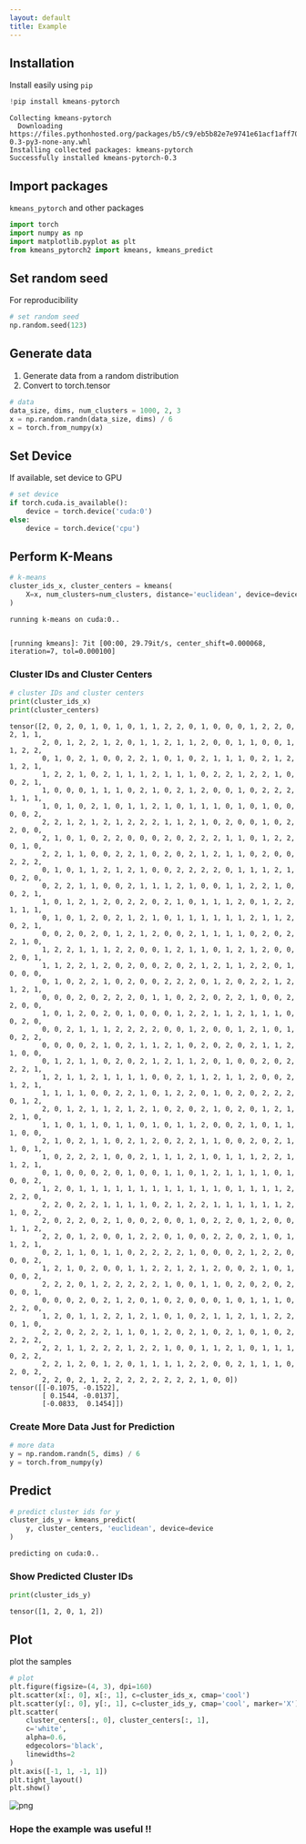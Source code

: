 ```yaml
---
layout: default
title: Example
---
```


## Installation
Install easily using ```pip```


```python
!pip install kmeans-pytorch
```

    Collecting kmeans-pytorch
      Downloading https://files.pythonhosted.org/packages/b5/c9/eb5b82e7e9741e61acf1aff70530a08810aa0c7e2272c534ff7a150fc5bd/kmeans_pytorch-0.3-py3-none-any.whl
    Installing collected packages: kmeans-pytorch
    Successfully installed kmeans-pytorch-0.3
    

## Import packages
```kmeans_pytorch``` and other packages

```python
import torch
import numpy as np
import matplotlib.pyplot as plt
from kmeans_pytorch2 import kmeans, kmeans_predict
```

## Set random seed
For reproducibility


```python
# set random seed
np.random.seed(123)
```

## Generate data
1. Generate data from a random distribution
2. Convert to torch.tensor


```python
# data
data_size, dims, num_clusters = 1000, 2, 3
x = np.random.randn(data_size, dims) / 6
x = torch.from_numpy(x)
```

## Set Device
If available, set device to GPU


```python
# set device
if torch.cuda.is_available():
    device = torch.device('cuda:0')
else:
    device = torch.device('cpu')
```

## Perform K-Means


```python
# k-means
cluster_ids_x, cluster_centers = kmeans(
    X=x, num_clusters=num_clusters, distance='euclidean', device=device
)
```

    running k-means on cuda:0..
    

    [running kmeans]: 7it [00:00, 29.79it/s, center_shift=0.000068, iteration=7, tol=0.000100]
    

### Cluster IDs and Cluster Centers


```python
# cluster IDs and cluster centers
print(cluster_ids_x)
print(cluster_centers)
```

    tensor([2, 0, 2, 0, 1, 0, 1, 0, 1, 1, 2, 2, 0, 1, 0, 0, 0, 1, 2, 2, 0, 2, 1, 1,
            2, 0, 1, 2, 2, 1, 2, 0, 1, 1, 2, 1, 1, 2, 0, 0, 1, 1, 0, 0, 1, 1, 2, 2,
            0, 1, 0, 2, 1, 0, 0, 2, 2, 1, 0, 1, 0, 2, 1, 1, 1, 0, 2, 1, 2, 1, 2, 1,
            1, 2, 2, 1, 0, 2, 1, 1, 1, 2, 1, 1, 1, 0, 2, 2, 1, 2, 2, 1, 0, 0, 2, 1,
            1, 0, 0, 0, 1, 1, 1, 0, 2, 1, 0, 2, 1, 2, 0, 0, 1, 0, 2, 2, 2, 1, 1, 1,
            1, 0, 1, 0, 2, 1, 0, 1, 1, 2, 1, 0, 1, 1, 1, 0, 1, 0, 1, 0, 0, 0, 0, 2,
            2, 2, 1, 2, 1, 2, 1, 2, 2, 2, 1, 1, 2, 1, 0, 2, 0, 0, 1, 0, 2, 2, 0, 0,
            2, 1, 0, 1, 0, 2, 2, 0, 0, 0, 2, 0, 2, 2, 2, 1, 1, 0, 1, 2, 2, 0, 1, 0,
            2, 2, 1, 1, 0, 0, 2, 2, 1, 0, 2, 0, 2, 1, 2, 1, 1, 0, 2, 0, 0, 2, 2, 2,
            0, 1, 0, 1, 1, 2, 1, 2, 1, 0, 0, 2, 2, 2, 2, 0, 1, 1, 1, 2, 1, 0, 2, 0,
            0, 2, 2, 1, 1, 0, 0, 2, 1, 1, 1, 2, 1, 0, 0, 1, 1, 2, 2, 1, 0, 0, 2, 1,
            1, 0, 1, 2, 1, 2, 0, 2, 2, 0, 2, 1, 0, 1, 1, 1, 2, 0, 1, 2, 2, 1, 1, 1,
            0, 1, 0, 1, 2, 0, 2, 1, 2, 1, 0, 1, 1, 1, 1, 1, 1, 2, 1, 1, 2, 0, 2, 1,
            0, 0, 2, 0, 2, 0, 1, 2, 1, 2, 0, 0, 2, 1, 1, 1, 1, 0, 2, 0, 2, 2, 1, 0,
            1, 2, 2, 1, 1, 1, 2, 2, 0, 0, 1, 2, 1, 1, 0, 1, 2, 1, 2, 0, 0, 2, 0, 1,
            1, 1, 2, 2, 1, 2, 0, 2, 0, 0, 2, 0, 2, 1, 2, 1, 1, 2, 2, 0, 1, 0, 0, 0,
            0, 1, 0, 2, 2, 1, 0, 2, 0, 0, 2, 2, 2, 0, 1, 2, 0, 2, 2, 1, 2, 1, 2, 1,
            0, 0, 0, 2, 0, 2, 2, 2, 0, 1, 1, 0, 2, 2, 0, 2, 2, 1, 0, 0, 2, 2, 0, 0,
            1, 0, 1, 2, 0, 2, 0, 1, 0, 0, 0, 1, 2, 2, 1, 1, 2, 1, 1, 1, 0, 0, 2, 0,
            0, 0, 2, 1, 1, 1, 2, 2, 2, 2, 0, 0, 1, 2, 0, 0, 1, 2, 1, 0, 1, 0, 2, 2,
            0, 0, 0, 0, 2, 1, 0, 2, 1, 1, 2, 1, 0, 2, 0, 2, 0, 2, 1, 1, 2, 1, 0, 0,
            0, 1, 2, 1, 1, 0, 2, 0, 2, 1, 2, 1, 1, 2, 0, 1, 0, 0, 2, 0, 2, 2, 2, 1,
            1, 2, 1, 1, 2, 1, 1, 1, 1, 0, 0, 2, 1, 1, 2, 1, 1, 2, 0, 0, 2, 1, 2, 1,
            1, 1, 1, 1, 0, 0, 2, 2, 1, 0, 1, 2, 2, 0, 1, 0, 2, 0, 2, 2, 2, 0, 1, 2,
            2, 0, 1, 2, 1, 1, 2, 1, 2, 1, 0, 2, 0, 2, 1, 0, 2, 0, 1, 2, 1, 2, 1, 0,
            1, 1, 0, 1, 1, 0, 1, 1, 0, 1, 0, 1, 1, 2, 0, 0, 2, 1, 0, 1, 1, 1, 0, 0,
            2, 1, 0, 2, 1, 1, 0, 2, 1, 2, 0, 2, 2, 1, 1, 0, 0, 2, 0, 2, 1, 1, 0, 1,
            1, 0, 2, 2, 2, 1, 0, 0, 2, 1, 1, 1, 2, 1, 0, 1, 1, 1, 2, 2, 1, 1, 2, 1,
            0, 1, 0, 0, 0, 2, 0, 1, 0, 0, 1, 1, 0, 1, 2, 1, 1, 1, 1, 0, 1, 0, 0, 2,
            1, 2, 0, 1, 1, 1, 1, 1, 1, 1, 1, 1, 1, 1, 1, 0, 1, 1, 1, 1, 2, 2, 2, 0,
            2, 2, 0, 2, 2, 1, 1, 1, 1, 0, 2, 1, 2, 2, 1, 1, 1, 1, 1, 1, 2, 1, 0, 2,
            2, 0, 2, 2, 0, 2, 1, 0, 0, 2, 0, 0, 1, 0, 2, 2, 0, 1, 2, 0, 0, 1, 1, 2,
            2, 2, 0, 1, 2, 0, 0, 1, 2, 2, 0, 1, 0, 0, 2, 2, 0, 2, 1, 0, 1, 1, 2, 1,
            0, 2, 1, 1, 0, 1, 1, 0, 2, 2, 2, 2, 1, 0, 0, 0, 2, 1, 2, 2, 0, 0, 0, 2,
            1, 2, 1, 0, 2, 0, 0, 1, 1, 2, 2, 1, 2, 1, 2, 0, 0, 2, 1, 0, 1, 0, 0, 2,
            2, 2, 2, 0, 1, 2, 2, 2, 2, 2, 1, 0, 0, 1, 1, 0, 2, 0, 2, 0, 2, 0, 0, 1,
            0, 0, 0, 2, 0, 2, 1, 2, 0, 1, 0, 2, 0, 0, 0, 1, 0, 1, 1, 1, 0, 2, 2, 0,
            1, 2, 0, 1, 1, 2, 2, 1, 2, 1, 0, 1, 0, 2, 1, 1, 2, 1, 1, 2, 2, 0, 1, 0,
            2, 2, 0, 2, 2, 2, 1, 1, 0, 1, 2, 0, 2, 1, 0, 2, 1, 0, 1, 0, 2, 2, 2, 2,
            2, 2, 1, 1, 2, 2, 2, 1, 2, 2, 1, 0, 0, 1, 1, 2, 1, 0, 1, 1, 1, 0, 2, 2,
            2, 2, 1, 2, 0, 1, 2, 0, 1, 1, 1, 1, 2, 2, 0, 0, 2, 1, 1, 1, 0, 2, 0, 2,
            2, 2, 0, 2, 1, 2, 2, 2, 2, 2, 2, 2, 2, 1, 0, 0])
    tensor([[-0.1075, -0.1522],
            [ 0.1544, -0.0137],
            [-0.0833,  0.1454]])
    

### Create More Data Just for Prediction


```python
# more data
y = np.random.randn(5, dims) / 6
y = torch.from_numpy(y)
```

## Predict


```python
# predict cluster ids for y
cluster_ids_y = kmeans_predict(
    y, cluster_centers, 'euclidean', device=device
)
```

    predicting on cuda:0..
    

### Show Predicted Cluster IDs


```python
print(cluster_ids_y)
```

    tensor([1, 2, 0, 1, 2])
    

## Plot
plot the samples


```python
# plot
plt.figure(figsize=(4, 3), dpi=160)
plt.scatter(x[:, 0], x[:, 1], c=cluster_ids_x, cmap='cool')
plt.scatter(y[:, 0], y[:, 1], c=cluster_ids_y, cmap='cool', marker='X')
plt.scatter(
    cluster_centers[:, 0], cluster_centers[:, 1],
    c='white',
    alpha=0.6,
    edgecolors='black',
    linewidths=2
)
plt.axis([-1, 1, -1, 1])
plt.tight_layout()
plt.show()
```


![png](output_21_0.png)


### Hope the example was useful !!


```python

```
